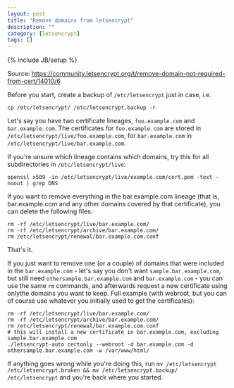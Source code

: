 ```yaml
---
layout: post
title: "Remove domains from letsencrypt"
description: ""
category: [letsencrypt]
tags: []
---
```

{% include JB/setup %}

Source: https://community.letsencrypt.org/t/remove-domain-not-required-from-cert/14010/6

Before you start, create a backup of `/etc/letsencrypt` just in case, i.e. 

    cp /etc/letsencrypt/ /etc/letsencrypt.backup -r

Let's say you have two certificate lineages, `foo.example.com` and `bar.example.com`.
The certificates for `foo.example.com` are stored in `/etc/letsencrypt/live/foo.example.com`, for `bar.example.com` in `/etc/letsencrypt/live/bar.example.com`.

If you're unsure which lineage contains which domains, try this for all subdirectories in `/etc/letsencrypt/live`:

    openssl x509 -in /etc/letsencrypt/live/example.com/cert.pem -text -noout | grep DNS

If you want to remove everything in the bar.example.com lineage (that is, bar.example.com and any other domains covered by that certificate), you can delete the following files:

    rm -rf /etc/letsencrypt/live/bar.example.com/
    rm -rf /etc/letsencrypt/archive/bar.example.com/
    rm /etc/letsencrypt/renewal/bar.example.com.conf

That's it.

If you just want to remove one (or a couple) of domains that were included in the `bar.example.com` - let's say you don't want `sample.bar.example.com`, but still need `othersample.bar.example.com` and `bar.example.com` - you can use the same `rm` commands, and afterwards request a new certificate using onlythe domains you want to keep. Full example (with webroot, but you can of course use whatever you initially used to get the certificates):

    rm -rf /etc/letsencrypt/live/bar.example.com/
    rm -rf /etc/letsencrypt/archive/bar.example.com/
    rm /etc/letsencrypt/renewal/bar.example.com.conf
    # this will install a new certificate in bar.example.com, excluding sample.bar.example.com
    ./letsencrypt-auto certonly --webroot -d bar.example.com -d othersample.bar.example.com -w /var/www/html/

If anything goes wrong while you're doing this, run `mv /etc/letsencrypt /etc/letsencrypt.broken && mv /etc/letsencrypt.backup/ /etc/letsencrypt` and you're back where you started. 
